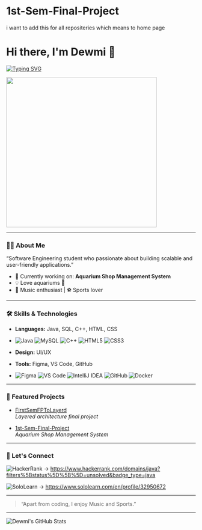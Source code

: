 ﻿# 1st-Sem-Final-Project
i want to add this for all repositeries which means to home page
# Hi there, I'm Dewmi 👋


[![Typing SVG](https://readme-typing-svg.herokuapp.com?size=22&color=00BFFF&lines=Software+Engineering+student;JavaFX+%7C+MySQL+%7C+Layered+Architecture;Always+Learning+New+Technologies)](https://git.io/typing-svg)

<img src="https://media.giphy.com/media/qgQUggAC3Pfv687qPC/giphy.gif" width="400">

---

### 👨‍💻 About Me

“Software Engineering student who passionate about building scalable and user-friendly applications.”

- 🔭 Currently working on: **Aquarium Shop Management System**
- 💡 Love aquariums 🐠
- 🎵 Music enthusiast | ⚽ Sports lover

---

### 🛠️ Skills & Technologies

- **Languages:** Java, SQL, C++, HTML, CSS
- ![Java](https://img.shields.io/badge/Code-Java-orange?logo=java&logoColor=white)
![MySQL](https://img.shields.io/badge/Database-MySQL-blue?logo=mysql&logoColor=white)
![C++](https://img.shields.io/badge/C++-00599C?style=for-the-badge&logo=c%2B%2B&logoColor=white)
![HTML5](https://img.shields.io/badge/HTML5-E34F26?style=for-the-badge&logo=html5&logoColor=white)
![CSS3](https://img.shields.io/badge/CSS3-1572B6?style=for-the-badge&logo=css3&logoColor=white)

- **Design:** UI/UX
- **Tools:** Figma, VS Code, GitHub
- ![Figma](https://img.shields.io/badge/Figma-F24E1E?style=for-the-badge&logo=figma&logoColor=white)
![VS Code](https://img.shields.io/badge/VS%20Code-007ACC?style=for-the-badge&logo=visualstudiocode&logoColor=white)
![IntelliJ IDEA](https://img.shields.io/badge/IntelliJIDEA-000000?style=for-the-badge&logo=intellijidea&logoColor=white)
![GitHub](https://img.shields.io/badge/GitHub-181717?style=for-the-badge&logo=github&logoColor=white)
![Docker](https://img.shields.io/badge/Docker-2496ED?style=for-the-badge&logo=docker&logoColor=white)


---

### 🚀 Featured Projects

- [FirstSemFPToLayerd](https://github.com/Dewmi2004/FirstSemFPToLayerd)  
  *Layered architecture final project*

- [1st-Sem-Final-Project](https://github.com/Dewmi2004/1st-Sem-Final-Project)  
  *Aquarium Shop Management System*

---

### 🤝 Let's Connect
![HackerRank](https://img.shields.io/badge/HackerRank-2EC866?style=for-the-badge&logo=hackerrank&logoColor=white)
 -> https://www.hackerrank.com/domains/java?filters%5Bstatus%5D%5B%5D=unsolved&badge_type=java

 ![SoloLearn](https://img.shields.io/badge/SoloLearn-3AB4F2?style=for-the-badge&logo=sololearn&logoColor=white)
 -> https://www.sololearn.com/en/profile/32950672


<!-- Add your social links here! (LinkedIn, Twitter, Portfolio, etc.) -->



---

> “Apart from coding, I enjoy Music and Sports.”

---

![Dewmi's GitHub Stats](https://github-readme-stats.vercel.app/api?username=Dewmi2004&show_icons=true&theme=radical)
